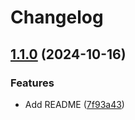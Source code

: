 # Changelog

## [1.1.0](https://github.com/prefapp/daggerverse/compare/k6-v1.0.0...k6-v1.1.0) (2024-10-16)


### Features

* Add README ([7f93a43](https://github.com/prefapp/daggerverse/commit/7f93a4363000c6259a0c98d3ddeaac06dd1ea8bf))
